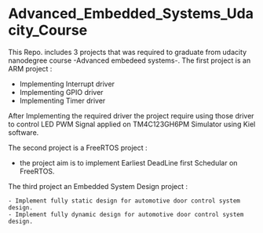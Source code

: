 # Advanced_Embedded_Systems_Udacity_Course
This Repo. includes 3 projects that was required to graduate from udacity nanodegree course -Advanced embedeed systems-.
The first project is an ARM project :

   - Implementing Interrupt driver
   - Implementing GPIO driver
   - Implementing Timer driver 
  
  After Implementing the required driver the project require using those driver to control LED PWM Signal applied on TM4C123GH6PM Simulator using Kiel software.

The second project is a FreeRTOS project :

   - the project aim is to implement Earliest DeadLine first Schedular on FreeRTOS.


The third project an Embedded System Design project :

    - Implement fully static design for automotive door control system design.
    - Implement fully dynamic design for automotive door control system design.
